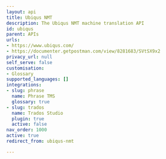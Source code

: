 ```yaml
---
layout: api
title: Ubiqus NMT
description: The Ubiqus NMT machine translation API
id: ubiqus
parent: APIs
urls:
- https://www.ubiqus.com/
- https://documenter.getpostman.com/view/8281683/SVtSX9x2
privacy_url: null
self_serve: false
customisation:
- Glossary
supported_languages: []
integrations:
- slug: phrase
  name: Phrase TMS
  glossary: true
- slug: trados
  name: Trados Studio
  plugin: true
  active: false
nav_order: 1000
active: true
redirect_from: ubiqus-nmt

---
```


